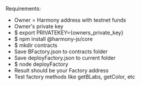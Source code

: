 Requirements:
- Owner = Harmony address with testnet funds
- Owner's private key 
- $ export PRIVATEKEY={owners_private_key}
- $ npm install @harmony-js/core
- $ mkdir contracts
- Save BFactory.json to contracts folder
- Save deployFactory.json to current folder
- $ node deployFactory
- Result should be your Factory address
- Test factory methods like getBLabs, getColor, etc
